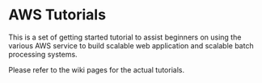 # AWS Tutorials

This is a set of getting started tutorial to assist beginners on using the various AWS service to build scalable web application and scalable batch processing systems. 

Please refer to the wiki pages for the actual tutorials. 
